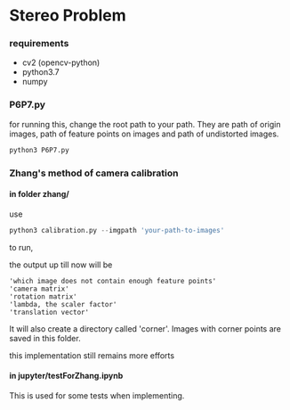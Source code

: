 # Stereo Problem

### requirements

- cv2 (opencv-python)
- python3.7
- numpy

### P6P7.py

for running this, change the root path to your path. They are path of origin images, path of feature points on images and path of undistorted images.

```python
python3 P6P7.py
```

### Zhang's method of camera calibration

#### in folder zhang/

use

```python
python3 calibration.py --imgpath 'your-path-to-images'
```

to run,

the output up till now will be

```
'which image does not contain enough feature points'
'camera matrix'
'rotation matrix'
'lambda, the scaler factor'
'translation vector'
```

It will also create a directory called 'corner'. Images with corner points are saved in this folder.

this implementation still remains more efforts

#### in jupyter/testForZhang.ipynb

This is used for some tests when implementing.
